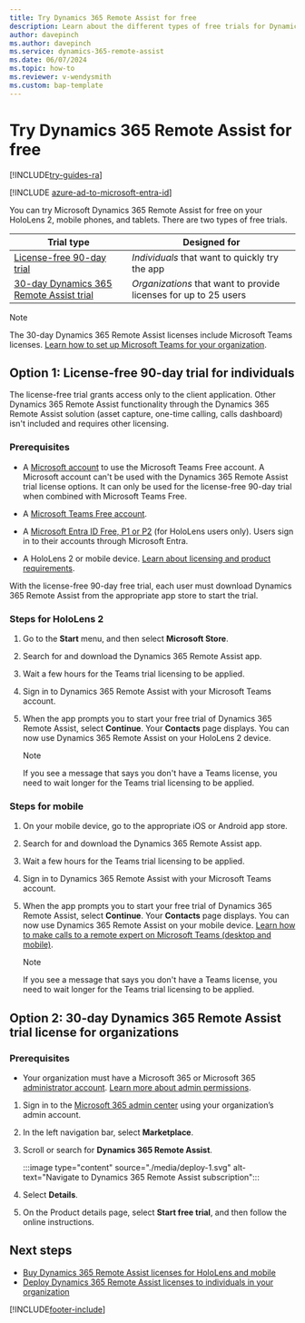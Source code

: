 ```yaml
---
title: Try Dynamics 365 Remote Assist for free
description: Learn about the different types of free trials for Dynamics 365 Remote Assist.
author: davepinch
ms.author: davepinch
ms.service: dynamics-365-remote-assist
ms.date: 06/07/2024
ms.topic: how-to 
ms.reviewer: v-wendysmith
ms.custom: bap-template
---
```


# Try Dynamics 365 Remote Assist for free

[!INCLUDE[try-guides-ra](../includes/try-guides-ra.md)]

[!INCLUDE [azure-ad-to-microsoft-entra-id](../includes/azure-ad-to-microsoft-entra-id.md)]

You can try Microsoft Dynamics 365 Remote Assist for free on your HoloLens 2, mobile phones, and tablets. There are two types of free trials.

|Trial type|Designed for|
|---------------------------|-----------------------------------|
|[License-free 90-day trial](#option-1-license-free-90-day-trial-for-individuals)|*Individuals* that want to quickly try the app|
|[30-day Dynamics 365 Remote Assist trial](#option-2-30-day-dynamics-365-remote-assist-trial-license-for-organizations)|*Organizations* that want to provide licenses for up to 25 users|

  > [!NOTE]
  > The 30-day Dynamics 365 Remote Assist licenses include Microsoft Teams licenses. [Learn how to set up Microsoft Teams for your organization](set-up-teams.md).

## Option 1: License-free 90-day trial for individuals

The license-free trial grants access only to the client application. Other Dynamics 365 Remote Assist functionality through the Dynamics 365 Remote Assist solution (asset capture, one-time calling, calls dashboard) isn't included and requires other licensing.

### Prerequisites

- A [Microsoft account](https://account.microsoft.com/account) to use the Microsoft Teams Free account. A Microsoft account can't be used with the Dynamics 365 Remote Assist trial license options. It can only be used for the license-free 90-day trial when combined with Microsoft Teams Free.

- A [Microsoft Teams Free account](https://products.office.com/microsoft-teams/free).

- A [Microsoft Entra ID Free, P1 or P2](https://www.microsoft.com/en-us/security/business/identity-access/microsoft-entra-id) (for HoloLens users only). Users sign in to their accounts through Microsoft Entra.

- A HoloLens 2 or mobile device. [Learn about licensing and product requirements](./requirements.md).

With the license-free 90-day free trial, each user must download Dynamics 365 Remote Assist from the appropriate app store to start the trial.

### Steps for HoloLens 2

1. Go to the **Start** menu, and then select **Microsoft Store**.

1. Search for and download the Dynamics 365 Remote Assist app.

1. Wait a few hours for the Teams trial licensing to be applied.

1. Sign in to Dynamics 365 Remote Assist with your Microsoft Teams account.

1. When the app prompts you to start your free trial of Dynamics 365 Remote Assist, select **Continue**. Your **Contacts** page displays. You can now use Dynamics 365 Remote Assist on your HoloLens 2 device.

   > [!NOTE]
   > If you see a message that says you don't have a Teams license, you need to wait longer for the Teams trial licensing to be applied.

### Steps for mobile

1. On your mobile device, go to the appropriate iOS or Android app store.

1. Search for and download the Dynamics 365 Remote Assist app.

1. Wait a few hours for the Teams trial licensing to be applied.

1. Sign in to Dynamics 365 Remote Assist with your Microsoft Teams account.

1. When the app prompts you to start your free trial of Dynamics 365 Remote Assist, select **Continue**. Your **Contacts** page displays. You can now use Dynamics 365 Remote Assist on your mobile device. [Learn how to make calls to a remote expert on Microsoft Teams (desktop and mobile)](mobile-app/making-calls-with-ar.md).

   > [!NOTE]
   > If you see a message that says you don't have a Teams license, you need to wait longer for the Teams trial licensing to be applied.

## Option 2: 30-day Dynamics 365 Remote Assist trial license for organizations

### Prerequisites

- Your organization must have a Microsoft 365 or Microsoft 365 [administrator account](https://www.microsoft.com/microsoft-365/business/office-365-administration). [Learn more about admin permissions](/microsoft-365/admin/add-users/about-admin-roles).

1. Sign in to the [Microsoft 365 admin center](https://admin.microsoft.com/) using your organization’s admin account.

1. In the left navigation bar, select **Marketplace**.

1. Scroll or search for **Dynamics 365 Remote Assist**.

   :::image type="content" source="./media/deploy-1.svg" alt-text="Navigate to Dynamics 365 Remote Assist subscription":::

1. Select **Details**.

1. On the Product details page, select **Start free trial**, and then follow the online instructions.

## Next steps

- [Buy Dynamics 365 Remote Assist licenses for HoloLens and mobile](buy-remote-assist.md)
- [Deploy Dynamics 365 Remote Assist licenses to individuals in your organization](deploy-remote-assist.md)

[!INCLUDE[footer-include](../includes/footer-banner.md)]